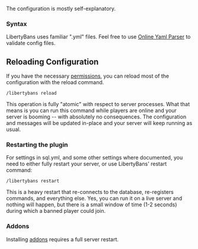 The configuration is mostly self-explanatory.

### Syntax

LibertyBans uses familiar ".yml" files. Feel free to use [Online Yaml Parser](https://yaml-online-parser.appspot.com) to validate config files.

## Reloading Configuration

If you have the necessary [permissions](Permissions), you can reload most of the configuration with the reload command.

```
/libertybans reload
```

This operation is fully "atomic" with respect to server processes. What that means is you can run this command while players are online and your server is booming -- with absolutely no consequences. The configuration and messages will be updated in-place and your server will keep running as usual.

### Restarting the plugin

For settings in sql.yml, and some other settings where documented, you need to either fully restart your server, or use LibertyBans' restart command:
```
/libertybans restart
```

This is a heavy restart that re-connects to the database, re-registers commands, and everything else. Yes, you can run it on a live server and nothing will happen, but there is a small window of time (1-2 seconds) during which a banned player could join.

### Addons

Installing [addons](Addons) requires a full server restart.
